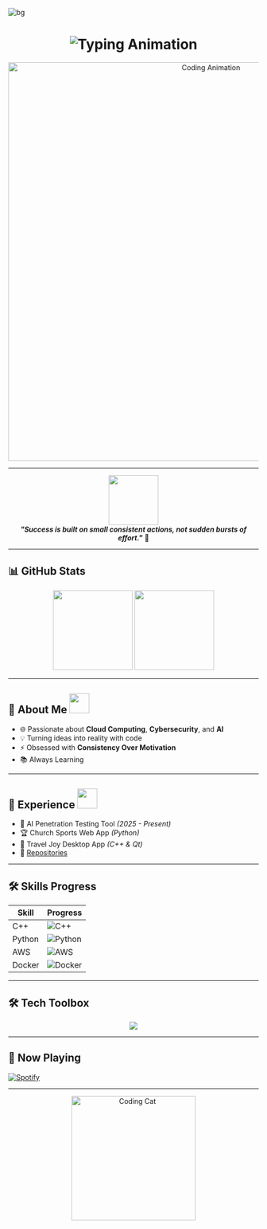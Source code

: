 <!-- Dynamic Background Effect -->
![bg](https://github.com/kirollos123/kirollos123/blob/main/assets/animated_bg.gif)

<!-- Typing Animation Header -->
<h1 align="center">
  <img src="https://readme-typing-svg.herokuapp.com?font=Fira+Code&size=28&duration=3000&pause=1000&color=FFD700&center=true&vCenter=true&width=600&lines=Hey+there!+I'm+Kirollos+👋;Cloud+%26+Cybersecurity+Enthusiast+☁️🔐;AI+%26+Future+Tech+Developer+🤖;Consistency+is+my+superpower+⚡" alt="Typing Animation" />
</h1>

<!-- Centered Coding GIF -->
<p align="center">
  <img src="https://i.gifer.com/3t8v.gif" width="800" alt="Coding Animation">
</p>

---

<!-- Quote with Animation -->
<p align="center">
  <img src="https://media.tenor.com/Wx9IEmZZXSoAAAAC/motivation-quote.gif" width="100"><br>
  <em><strong>"Success is built on small consistent actions, not sudden bursts of effort."</strong></em> 🚀
</p>

---

## 📊 GitHub Stats
<p align="center">
  <img src="https://github-readme-stats.vercel.app/api?username=kirollos123&show_icons=true&theme=gruvbox&hide_border=true&count_private=true" height="160"/>
  <img src="https://github-readme-streak-stats.herokuapp.com/?user=kirollos123&theme=gruvbox&hide_border=true" height="160"/>
</p>

---

## 🌟 About Me <img src="https://media.giphy.com/media/WUlplcMpOCEmTGBtBW/giphy.gif" width="40">
- 🌐 Passionate about **Cloud Computing**, **Cybersecurity**, and **AI**
- 💡 Turning ideas into reality with code
- ⚡ Obsessed with **Consistency Over Motivation**
- 📚 Always Learning

---

## 💼 Experience <img src="https://media.giphy.com/media/LmNwrBhejkK9EFP504/giphy.gif" width="40">
- 🤖 AI Penetration Testing Tool *(2025 - Present)*  
- 🏆 Church Sports Web App *(Python)*  
- 🧳 Travel Joy Desktop App *(C++ & Qt)*  
- 📂 [Repositories](https://github.com/kirollos123)

---

## 🛠️ Skills Progress
| Skill | Progress |
|-------|----------|
| C++   | ![C++](https://progress-bar.dev/90/?title=Expert&color=blue) |
| Python| ![Python](https://progress-bar.dev/85/?title=Advanced&color=yellow) |
| AWS   | ![AWS](https://progress-bar.dev/80/?title=Proficient&color=orange) |
| Docker| ![Docker](https://progress-bar.dev/75/?title=Intermediate&color=teal) |

---

## 🛠️ Tech Toolbox
<p align="center">
  <img src="https://skillicons.dev/icons?i=cpp,python,js,php,java,qt,aws,docker,github,vscode,linux&perline=6" />
</p>

---

## 🎵 Now Playing
[![Spotify](https://novatorem.vercel.app/api/spotify)](https://open.spotify.com/user/)

---

<!-- Footer GIF -->
<p align="center">
  <img src="https://media3.giphy.com/media/L8K62iTDkzGX6/giphy.gif" width="250" alt="Coding Cat">
</p>
